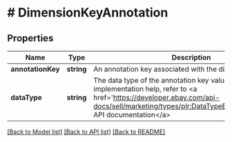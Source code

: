 # # DimensionKeyAnnotation

## Properties

Name | Type | Description | Notes
------------ | ------------- | ------------- | -------------
**annotationKey** | **string** | An annotation key associated with the dimension. | [optional]
**dataType** | **string** | The data type of the annotation key value. For implementation help, refer to &lt;a href&#x3D;&#39;https://developer.ebay.com/api-docs/sell/marketing/types/plr:DataTypeEnum&#39;&gt;eBay API documentation&lt;/a&gt; | [optional]

[[Back to Model list]](../../README.md#models) [[Back to API list]](../../README.md#endpoints) [[Back to README]](../../README.md)
